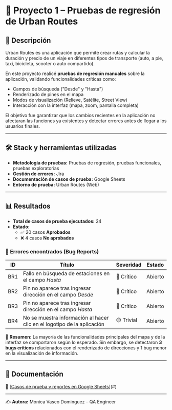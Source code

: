 # 🚖 Proyecto 1 – Pruebas de regresión de Urban Routes  

## 📌 Descripción  
Urban Routes es una aplicación que permite crear rutas y calcular la duración y precio de un viaje en diferentes tipos de transporte (auto, a pie, taxi, bicicleta, scooter o auto compartido).  

En este proyecto realicé **pruebas de regresión manuales** sobre la aplicación, validando funcionalidades críticas como:  
- Campos de búsqueda ("Desde" y "Hasta")  
- Renderizado de pines en el mapa  
- Modos de visualización (Relieve, Satélite, Street View)  
- Interacción con la interfaz (mapa, zoom, pantalla completa)  

El objetivo fue garantizar que los cambios recientes en la aplicación no afectaran las funciones ya existentes y detectar errores antes de llegar a los usuarios finales.  

---

## 🛠️ Stack y herramientas utilizadas  
- **Metodología de pruebas:** Pruebas de regresión, pruebas funcionales, pruebas exploratorias  
- **Gestión de errores:** Jira  
- **Documentación de casos de prueba:** Google Sheets  
- **Entorno de prueba:** Urban Routes (Web)  

---

## 📊 Resultados  

- **Total de casos de prueba ejecutados:** 24  
- **Estado:**  
  - ✅ 20 casos **Aprobados**  
  - ❌ 4 casos **No aprobados**  

### 🐞 Errores encontrados (Bug Reports)  

| ID   | Título | Severidad | Estado |
|------|---------|-----------|--------|
| BR1  | Fallo en búsqueda de estaciones en el campo *Hasta* | 🔴 Crítico | Abierto |
| BR2  | Pin no aparece tras ingresar dirección en el campo *Desde* | 🔴 Crítico | Abierto |
| BR3  | Pin no aparece tras ingresar dirección en el campo *Hasta* | 🔴 Crítico | Abierto |
| BR4  | No se muestra información al hacer clic en el logotipo de la aplicación | 🟡 Trivial | Abierto |

📌 **Resumen:** La mayoría de las funcionalidades principales del mapa y de la interfaz se comportaron según lo esperado. Sin embargo, se detectaron **3 bugs críticos** relacionados con el renderizado de direcciones y 1 bug menor en la visualización de información.  

---

## 📎 Documentación  
📄 [[Casos de prueba y reportes en Google Sheets](https://docs.google.com/spreadsheets/d/1RFdBOuZ6npiwrX-Y-SOSJYBWljd3I2Ie/edit?usp=sharing&ouid=112657294087284506568&rtpof=true&sd=true)](#)  

---

✍️ **Autora:** Monica Vasco Dominguez – QA Engineer  
